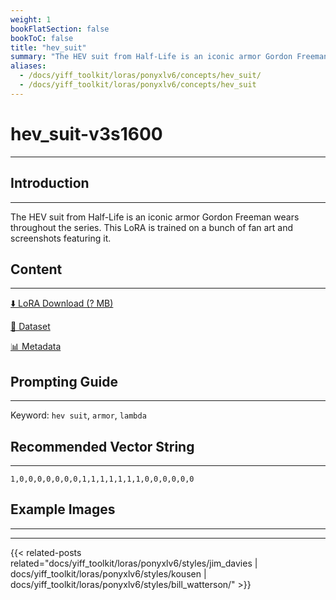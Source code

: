 ```yaml
---
weight: 1
bookFlatSection: false
bookToC: false
title: "hev_suit"
summary: "The HEV suit from Half-Life is an iconic armor Gordon Freeman wears throughout the series. This LoRA is trained on a bunch of fan art and screenshots featuring it."
aliases:
  - /docs/yiff_toolkit/loras/ponyxlv6/concepts/hev_suit/
  - /docs/yiff_toolkit/loras/ponyxlv6/concepts/hev_suit
---
```


<!--markdownlint-disable MD025 MD033 -->

# hev_suit-v3s1600

---

## Introduction

---

The HEV suit from Half-Life is an iconic armor Gordon Freeman wears throughout the series. This LoRA is trained on a bunch of fan art and screenshots featuring it.

## Content

---

[⬇️ LoRA Download (? MB)]()

[📐 Dataset]()

[📊 Metadata]()

## Prompting Guide

---

Keyword: `hev suit`, `armor`, `lambda`

## Recommended Vector String

---

`1,0,0,0,0,0,0,0,1,1,1,1,1,1,1,0,0,0,0,0,0`

## Example Images

---

<div class="image-grid">
  <div class="image-grid-container">
    <a href="">
    </a>
    <a href="">
    </a>
  </div>
</div>

---

<!--
HUGO_SEARCH_EXCLUDE_START
-->
{{< related-posts related="docs/yiff_toolkit/loras/ponyxlv6/styles/jim_davies | docs/yiff_toolkit/loras/ponyxlv6/styles/kousen | docs/yiff_toolkit/loras/ponyxlv6/styles/bill_watterson/" >}}
<!--
HUGO_SEARCH_EXCLUDE_END
-->
